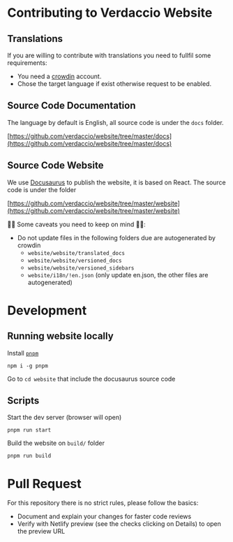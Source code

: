 # Contributing to Verdaccio Website

## Translations

If you are willing to contribute with translations you need to fullfil some requirements:

* You need a [crowdin](https://crowdin.com/project/verdaccio) account.
* Chose the target language if exist otherwise request to be enabled.

## Source Code Documentation

The language by default is English, all source code is under the `docs` folder.

[https://github.com/verdaccio/website/tree/master/docs](https://github.com/verdaccio/website/tree/master/docs)

## Source Code Website

We use [Docusaurus](https://docusaurus.io) to publish the website, it is based on React. The source code is under the folder

[https://github.com/verdaccio/website/tree/master/website](https://github.com/verdaccio/website/tree/master/website)

🚨🚨 Some caveats you need to keep on mind 🚨🚨:

* Do not update files in the following folders due are autogenerated by crowdin
  * `website/website/translated_docs`
  * `website/website/versioned_docs`
  * `website/website/versioned_sidebars`
  * `website/i18n/!en.json` (only update en.json, the other files are autogenerated)


# Development

## Running website locally

Install [`pnpm`](https://pnpm.js.org/)

```
npm i -g pnpm
```

Go to `cd website` that include the docusaurus source code

## Scripts

Start the dev server (browser will open)
```
pnpm run start
```

Build the website on `build/` folder
```
pnpm run build
```

# Pull Request

For this repository there is no strict rules, please follow the basics:

* Document and explain your changes for faster code reviews
* Verify with Netlify preview (see the checks clicking on Details) to open the preview URL



